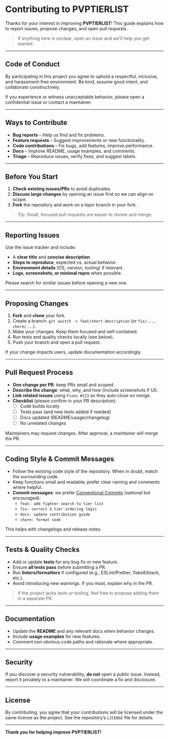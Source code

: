 # Contributing to PVPTIERLIST

Thanks for your interest in improving **PVPTIERLIST**! This guide explains how to report issues, propose changes, and open pull requests.

> If anything here is unclear, open an issue and we’ll help you get started.

---

## Code of Conduct
By participating in this project you agree to uphold a respectful, inclusive, and harassment-free environment. Be kind, assume good intent, and collaborate constructively.

If you experience or witness unacceptable behavior, please open a confidential issue or contact a maintainer.

---

## Ways to Contribute
- **Bug reports** – Help us find and fix problems.
- **Feature requests** – Suggest improvements or new functionality.
- **Code contributions** – Fix bugs, add features, improve performance.
- **Docs** – Improve README, usage examples, and comments.
- **Triage** – Reproduce issues, verify fixes, and suggest labels.

---

## Before You Start
1. **Check existing issues/PRs** to avoid duplicates.
2. **Discuss large changes** by opening an issue first so we can align on scope.
3. **Fork** the repository and work on a topic branch in your fork.

> Tip: Small, focused pull requests are easier to review and merge.

---

## Reporting Issues
Use the issue tracker and include:
- A **clear title** and **concise description**.
- **Steps to reproduce**, expected vs. actual behavior.
- **Environment details** (OS, version, tooling) if relevant.
- **Logs, screenshots, or minimal repro** when possible.

Please search for similar issues before opening a new one.

---

## Proposing Changes
1. **Fork** and **clone** your fork.
2. Create a branch: `git switch -c feat/short-description` (or `fix/...`, `chore/...`).
3. Make your changes. Keep them focused and self‑contained.
4. Run tests and quality checks locally (see below).
5. Push your branch and open a pull request.

If your change impacts users, update documentation accordingly.

---

## Pull Request Process
- **One change per PR**: keep PRs small and scoped.
- **Describe the change**: what, why, and how (include screenshots if UI).
- **Link related issues** using `Fixes #123` so they auto‑close on merge.
- **Checklist** (please confirm in your PR description):
  - [ ] Code builds locally
  - [ ] Tests pass (and new tests added if needed)
  - [ ] Docs updated (README/usage/changelog)
  - [ ] No unrelated changes

Maintainers may request changes. After approval, a maintainer will merge the PR.

---

## Coding Style & Commit Messages
- Follow the existing code style of the repository. When in doubt, match the surrounding code.
- Keep functions small and readable; prefer clear naming and comments where helpful.
- **Commit messages**: we prefer [Conventional Commits](https://www.conventionalcommits.org/) (optional but encouraged):
  - `feat: add fighter search to tier list`
  - `fix: correct S-tier ordering logic`
  - `docs: update contribution guide`
  - `chore: format code`

This helps with changelogs and release notes.

---

## Tests & Quality Checks
- Add or update **tests** for any bug fix or new feature.
- Ensure **all tests pass** before submitting a PR.
- Run **linters/formatters** if configured (e.g., ESLint/Prettier, flake8/black, etc.).
- Avoid introducing new warnings. If you must, explain why in the PR.

> If the project lacks tests or tooling, feel free to propose adding them in a separate PR.

---

## Documentation
- Update the **README** and any relevant docs when behavior changes.
- Include **usage examples** for new features.
- Comment non‑obvious code paths and rationale where appropriate.

---

## Security
If you discover a security vulnerability, **do not** open a public issue. Instead, report it privately to a maintainer. We will coordinate a fix and disclosure.

---

## License
By contributing, you agree that your contributions will be licensed under the same license as the project. See the repository’s `LICENSE` file for details.

---


**Thank you for helping improve PVPTIERLIST!**
